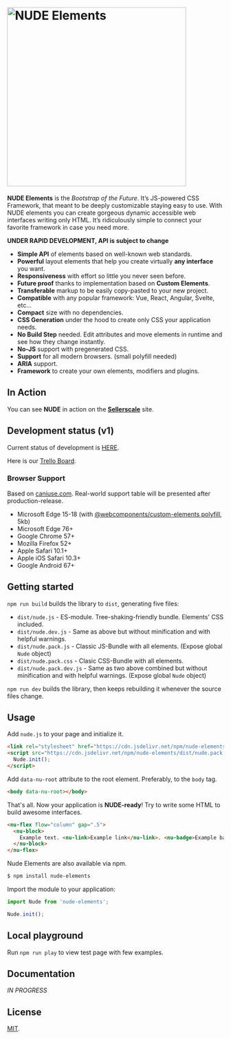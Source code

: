 # <img src="https://github.com/tenphi/nude/blob/master/logo.png?raw=true" alt="NUDE Elements" width="416">
**NUDE Elements** is the *Bootstrap of the Future*. It’s JS-powered CSS Framework, that meant to be deeply customizable staying easy to use. With NUDE elements you can create gorgeous dynamic accessible web interfaces writing only HTML. It’s ridiculously simple to connect your favorite framework in case you need more.

**UNDER RAPID DEVELOPMENT, API is subject to change**

* **Simple API** of elements based on well-known web standards.
* **Powerful** layout elements that help you create virtually **any interface** you want.
* **Responsiveness** with effort so little you never seen before.
* **Future proof** thanks to implementation based on **Custom Elements**.
* **Transferable** markup to be easily copy-pasted to your new project.
* **Compatible** with any popular framework: Vue, React, Angular, Svelte, etc...
* **Compact** size with no dependencies.
* **CSS Generation** under the hood to create only CSS your application needs.
* **No Build Step** needed. Edit attributes and move elements in runtime and see how they change instantly.
* **No-JS** support with pregenerated CSS.
* **Support** for all modern browsers. (small polyfill needed)
* **ARIA** support.
* **Framework** to create your own elements, modifiers and plugins.

## In Action

You can see **NUDE** in action on the **[Sellerscale](https://sellerscale.com)** site.

## Development status (v1)

Current status of development is [HERE](https://github.com/tenphi/nude/projects/1).

Here is our [Trello Board](https://trello.com/b/zEGV1W3L/nude-framework).

### Browser Support

Based on [caniuse.com](caniuse.com). Real-world support table will be presented after production-release.

* Microsoft Edge 15-18 (with [@webcomponents/custom-elements polyfill](https://github.com/webcomponents/polyfills/tree/master/packages/custom-elements), 5kb)
* Microsoft Edge 76+
* Google Chrome 57+
* Mozilla Firefox 52+
* Apple Safari 10.1+
* Apple iOS Safari 10.3+
* Google Android 67+

## Getting started

`npm run build` builds the library to `dist`, generating five files:

* `dist/nude.js` - ES-module. Tree-shaking-friendly bundle. Elements' CSS included.
* `dist/nude.dev.js` - Same as above but without minification and with helpful warnings.
* `dist/nude.pack.js` - Classic JS-Bundle with all elements. (Expose global `Nude` object)
* `dist/nude.pack.css` - Clasic CSS-Bundle with all elements.
* `dist/nude.pack.dev.js` - Same as two above combined but without minification and with helpful warnings. (Expose global `Nude` object)

`npm run dev` builds the library, then keeps rebuilding it whenever the source files change.

## Usage
Add `nude.js` to your page and initialize it.

```html
<link rel="stylesheet" href="https://cdn.jsdelivr.net/npm/nude-elements/dist/nude.pack.css" />
<script src="https://cdn.jsdelivr.net/npm/nude-elements/dist/nude.pack.js">
  Nude.init();
</script>
```

Add `data-nu-root` attribute to the root element. Preferably, to the `body` tag.

```html
<body data-nu-root></body>
```

That's all. Now your application is **NUDE-ready**! Try to write some HTML to build awesome interfaces.

```html
<nu-flex flow="column" gap=".5">
  <nu-block>
    Example text. <nu-link>Example link</nu-link>. <nu-badge>Example badge</nu-badge>.
  </nu-block>
</nu-flex>
```

Nude Elements are also available via npm.
```bash
$ npm install nude-elements
```

Import the module to your application:
```javascript
import Nude from 'nude-elements';

Nude.init();
```

## Local playground

Run `npm run play` to view test page with few examples.

## Documentation

*IN PROGRESS*

## License

[MIT](LICENSE).
